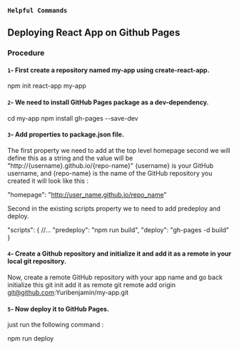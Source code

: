 ### `Helpful Commands`
## Deploying React App on Github Pages
### Procedure

#### `1`- First create a repository named my-app using create-react-app.

npm init react-app my-app

#### `2`- We need to install GitHub Pages package as a dev-dependency.

cd my-app
npm install gh-pages --save-dev

#### `3`- Add properties to package.json file.

The first property we need to add at the top level homepage second we will define this as a string and the value will be "http://{username}.github.io/{repo-name}" {username} is your GitHub username, and {repo-name} is the name of the GitHub repository you created it will look like this :

"homepage": "http://user_name.github.io/repo_name"

Second in the existing scripts property we to need to add predeploy and deploy.

"scripts": {
//...
"predeploy": "npm run build",
"deploy": "gh-pages -d build"
}

#### `4`- Create a Github repository and initialize it and add it as a remote in your local git repository.

Now, create a remote GitHub repository with your app name and go back initialize this
git init
add it as remote
git remote add origin git@github.com:Yuribenjamin/my-app.git

#### `5`- Now deploy it to GitHub Pages.

just run the following command :

npm run deploy
